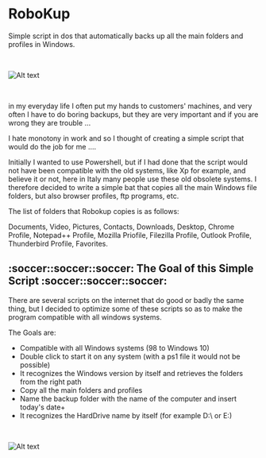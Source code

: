 # RoboKup
Simple script in dos that automatically backs up all the main folders and profiles in Windows.

</BR>

![Alt text](https://raw.githubusercontent.com/JonnyBanana/RoboKup/master/img/robokup.PNG)

</BR>

in my everyday life I often put my hands to customers' machines, and very often I have to do boring backups, but they are very important and if you are wrong they are trouble ...

I hate monotony in work and so I thought of creating a simple script that would do the job for me ....

Initially I wanted to use Powershell, but if I had done that the script would not have been compatible with the old systems, like Xp for example, and believe it or not, here in Italy many people use these old obsolete systems. I therefore decided to write a simple bat that copies all the main Windows file folders, but also browser profiles, ftp programs, etc.

The list of folders that Robokup copies is as follows:

Documents, Video, Pictures, Contacts, Downloads, Desktop, Chrome Profile, Notepad++ Profile,
Mozilla Priofile, Filezilla Profile, Outlook Profile, Thunderbird Profile, Favorites.


<h2>:soccer::soccer::soccer: The Goal of this Simple Script :soccer::soccer::soccer:</h2>


There are several scripts on the internet that do good or badly the same thing, but I decided to optimize some of these scripts so as to make the program compatible with all windows systems.

The Goals are:

- Compatible with all Windows systems (98 to Windows 10)
- Double click to start it on any system (with a ps1 file it would not be possible)
- It recognizes the Windows version by itself and retrieves the folders from the right path
- Copy all the main folders and profiles
- Name the backup folder with the name of the computer and insert today's date+
- It recognizes the HardDrive name  by itself (for example D:\ or E:\)


</BR>

![Alt text](https://raw.githubusercontent.com/JonnyBanana/RoboKup/master/img/script.PNG)

</BR>
